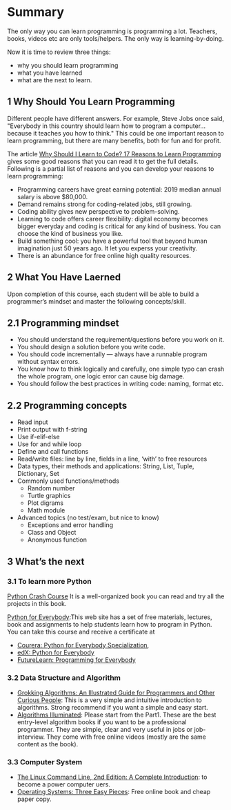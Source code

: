 # Summary

The only way you can learn programming is programming a lot. Teachers, books, videos etc are only tools/helpers. The only way is learning-by-doing.

Now it is time to review three things:

- why you should learn programming
- what you have learned
- what are the next to learn.

## 1 Why Should You Learn Programming

Different people have different answers. For example, Steve Jobs once said, "Everybody in this country should learn how to program a computer... because it teaches you how to think." This could be one important reason to learn programming, but there are many benefits, both for fun and for profit.

The article [Why Should I Learn to Code? 17 Reasons to Learn Programming](https://codersbible.com/why-should-i-learn-to-code-17-reasons-to-learn-programming//) gives some good reasons that you can read it to get the full details. Following is a partial list of reasons and you can develop your reasons to learn programming:

- Programming careers have great earning potential: 2019 median annual salary is above $80,000.
- Demand remains strong for coding-related jobs, still growing.
- Coding ability gives new perspective to problem-solving.
- Learning to code offers career flexibility: digital economy becomes bigger everyday and coding is critical for any kind of business. You can choose the kind of business you like.
- Build something cool: you have a powerful tool that beyond human imagination just 50 years ago. It let you experss your creativity.
- There is an abundance for free online high quality resources.

## 2 What You Have Laerned

Upon completion of this course, each student will be able to build a programmer’s mindset and master the following concepts/skill.

## 2.1 Programming mindset

- You should understand the requirement/questions before you work on it.
- You should design a solution before you write code.
- You should code incrementally — always have a runnable program without syntax errors.
- You know how to think logically and carefully, one simple typo can crash the whole program, one logic error can cause big damage.
- You should follow the best practices in writing code: naming, format etc.

## 2.2 Programming concepts

- Read input
- Print output with f-string
- Use if-elif-else
- Use for and while loop
- Define and call functions
- Read/write files: line by line, fields in a line, ‘with’ to free resources
- Data types, their methods and applications: String, List, Tuple, Dictionary, Set
- Commonly used functions/methods
  - Random number
  - Turtle graphics
  - Plot digrams
  - Math module
- Advanced topics (no test/exam, but nice to know)
  - Exceptions and error handling
  - Class and Object
  - Anonymous function

## 3 What’s the next

### 3.1 To learn more Python

[Python Crash Course](https://nostarch.com/pythoncrashcourse2e) It is a well-organized book you can read and try all the projects in this book.

[Python for Everybody](https://www.py4e.com/):This web site has a set of free materials, lectures, book and assignments to help students learn how to program in Python. You can take this course and receive a certificate at

- [Courera: Python for Everybody Specialization](https://www.coursera.org/specializations/python),
- [edX: Python for Everybody](https://www.edx.org/bio/charles-severance)
- [FutureLearn: Programming for Everybody](https://www.futurelearn.com/courses/programming-for-everybody-python)

### 3.2 Data Structure and Algorithm

- [Grokking Algorithms: An Illustrated Guide for Programmers and Other Curious People](https://www.amazon.com/Grokking-Algorithms-illustrated-programmers-curious/dp/1617292230): This is a very simple and intuitive introduction to algorithms. Strong recommend if you want a simple and easy start.
- [Algorithms Illuminated](http://www.algorithmsilluminated.org/):
  Please start from the Part1. These are the best entry-level algorithm books if you want to be a professional programmer. They are simple, clear and very useful in jobs or job-interview.
  They come with free online videos (mostly are the same content as the book).

### 3.3 Computer System

- [The Linux Command Line, 2nd Edition: A Complete Introduction](https://www.amazon.com/Linux-Command-Line-2nd-Introduction/dp/1593279523): to become a power computer uers.
- [Operating Systems: Three Easy Pieces](https://pages.cs.wisc.edu/~remzi/OSTEP/): Free online book and cheap paper copy.
